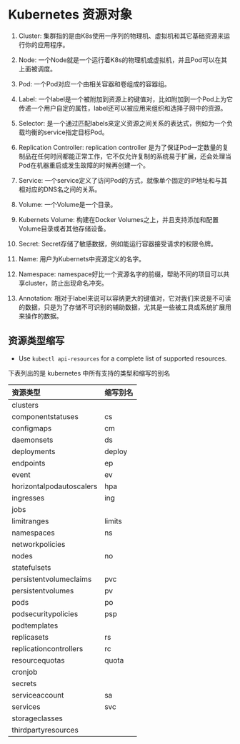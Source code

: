 # Kubernetes 资源对象

1. Cluster: 集群指的是由K8s使用一序列的物理机、虚拟机和其它基础资源来运行你的应用程序。

2. Node: 一个Node就是一个运行着K8s的物理机或虚拟机，并且Pod可以在其上面被调度。

3. Pod: 一个Pod对应一个由相关容器和卷组成的容器组。

4. Label: 一个label是一个被附加到资源上的键值对，比如附加到一个Pod上为它传递一个用户自定的属性，label还可以被应用来组织和选择子网中的资源。

5. Selector: 是一个通过匹配labels来定义资源之间关系的表达式，例如为一个负载均衡的service指定目标Pod。

6. Replication Controller: replication controller 是为了保证Pod一定数量的复制品在任何时间都能正常工作，它不仅允许复制的系统易于扩展，还会处理当Pod在机器重启或发生故障的时候再创建一个。

7. Service: 一个service定义了访问Pod的方式，就像单个固定的IP地址和与其相对应的DNS名之间的关系。

8. Volume: 一个Volume是一个目录。

9. Kubernets Volume: 构建在Docker Volumes之上，并且支持添加和配置Volume目录或者其他存储设备。

10. Secret: Secret存储了敏感数据，例如能运行容器接受请求的权限令牌。

11. Name: 用户为Kubernets中资源定义的名字。

12. Namespace: namespace好比一个资源名字的前缀，帮助不同的项目可以共享cluster，防止出现命名冲突。

13. Annotation: 相对于label来说可以容纳更大的键值对，它对我们来说是不可读的数据，只是为了存储不可识别的辅助数据，尤其是一些被工具或系统扩展用来操作的数据。

## 资源类型缩写

- Use `kubectl api-resources` for a complete list of supported resources.

下表列出的是 kubernetes 中所有支持的类型和缩写的别名

|资源类型|缩写别名|
| :-- | :-- |
|clusters| |
|componentstatuses|cs|
configmaps|cm|
daemonsets|ds|
deployments|deploy|
endpoints|ep|
event|ev|
horizontalpodautoscalers|hpa|
ingresses|ing|
jobs| |
limitranges|limits|
namespaces|ns|
networkpolicies| |
nodes|no|
statefulsets| |
persistentvolumeclaims|pvc|
persistentvolumes|pv|
pods|po|
podsecuritypolicies|psp|
podtemplates| |
replicasets|rs|
replicationcontrollers|rc|
resourcequotas|quota|
cronjob||
secrets||
serviceaccount|sa|
services|svc|
storageclasses||
thirdpartyresources||

